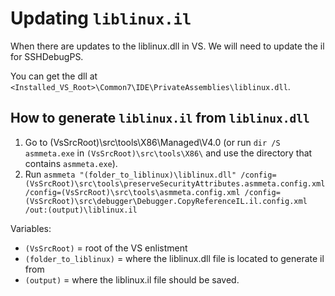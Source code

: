 # Updating `liblinux.il`

When there are updates to the liblinux.dll in VS. We will need to update the il for SSHDebugPS.

You can get the dll at `<Installed_VS_Root>\Common7\IDE\PrivateAssemblies\liblinux.dll`.

## How to generate `liblinux.il` from `liblinux.dll`

1. Go to (VsSrcRoot)\src\tools\X86\Managed\V4.0 (or run `dir /S asmmeta.exe` in `(VsSrcRoot)\src\tools\X86\` and use the directory that contains `asmmeta.exe`).
2. Run `asmmeta "(folder_to_liblinux)\liblinux.dll" /config=(VsSrcRoot)\src\tools\preserveSecurityAttributes.asmmeta.config.xml /config=(VsSrcRoot)\src\tools\asmmeta.config.xml /config=(VsSrcRoot)\src\debugger\Debugger.CopyReferenceIL.il.config.xml /out:(output)\liblinux.il`

Variables:
- `(VsSrcRoot)` = root of the VS enlistment
- `(folder_to_liblinux)` = where the liblinux.dll file is located to generate il from
- `(output)` = where the liblinux.il file should be saved.